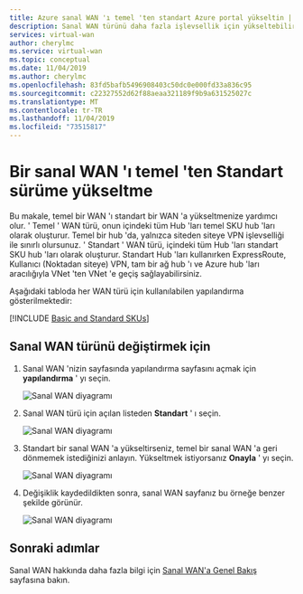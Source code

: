 ```yaml
---
title: Azure sanal WAN 'ı temel 'ten standart Azure portal yükseltin | Microsoft Docs
description: Sanal WAN türünü daha fazla işlevsellik için yükseltebilirsiniz.
services: virtual-wan
author: cherylmc
ms.service: virtual-wan
ms.topic: conceptual
ms.date: 11/04/2019
ms.author: cherylmc
ms.openlocfilehash: 83fd5bafb5496908403c50dc0e000fd33a836c95
ms.sourcegitcommit: c22327552d62f88aeaa321189f9b9a631525027c
ms.translationtype: MT
ms.contentlocale: tr-TR
ms.lasthandoff: 11/04/2019
ms.locfileid: "73515817"
---
```

# <a name="upgrade-a-virtual-wan-from-basic-to-standard"></a>Bir sanal WAN 'ı temel 'ten Standart sürüme yükseltme

Bu makale, temel bir WAN 'ı standart bir WAN 'a yükseltmenize yardımcı olur. ' Temel ' WAN türü, onun içindeki tüm Hub 'ları temel SKU hub 'ları olarak oluşturur. Temel bir hub 'da, yalnızca siteden siteye VPN işlevselliği ile sınırlı olursunuz. ' Standart ' WAN türü, içindeki tüm Hub 'ları standart SKU hub 'ları olarak oluşturur. Standart Hub 'ları kullanırken ExpressRoute, Kullanıcı (Noktadan siteye) VPN, tam bir ağ hub 'ı ve Azure hub 'ları aracılığıyla VNet 'ten VNet 'e geçiş sağlayabilirsiniz.

Aşağıdaki tabloda her WAN türü için kullanılabilen yapılandırma gösterilmektedir:

[!INCLUDE [Basic and Standard SKUs](../../includes/virtual-wan-standard-basic-include.md)]

## <a name="to-change-the-virtual-wan-type"></a>Sanal WAN türünü değiştirmek için

1. Sanal WAN 'nizin sayfasında yapılandırma sayfasını açmak için **yapılandırma** ' yı seçin.

   ![Sanal WAN diyagramı](./media/upgrade-virtual-wan/1.png)
2. Sanal WAN türü için açılan listeden **Standart** ' ı seçin.

   ![Sanal WAN diyagramı](./media/upgrade-virtual-wan/2.png)
3. Standart bir sanal WAN 'a yükseltirseniz, temel bir sanal WAN 'a geri dönmemek istediğinizi anlayın. Yükseltmek istiyorsanız **Onayla** ' yı seçin.

   ![Sanal WAN diyagramı](./media/upgrade-virtual-wan/4.png)
4. Değişiklik kaydedildikten sonra, sanal WAN sayfanız bu örneğe benzer şekilde görünür.

   ![Sanal WAN diyagramı](./media/upgrade-virtual-wan/5.png)

## <a name="next-steps"></a>Sonraki adımlar

Sanal WAN hakkında daha fazla bilgi için [Sanal WAN'a Genel Bakış](virtual-wan-about.md) sayfasına bakın.